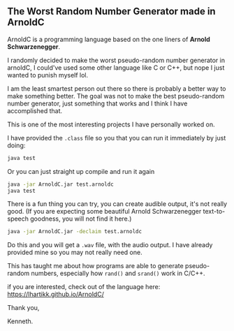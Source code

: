 ## The Worst Random Number Generator made in ArnoldC

ArnoldC is a programming language based on the one liners of **Arnold Schwarzenegger**.

I randomly decided to make the worst pseudo-random number generator in arnoldC, I could've used some other language like C or C++, but nope I just wanted to punish myself lol.

I am the least smartest person out there so there is probably a better way to make something better. The goal was not to make the best pseudo-random number generator, just something that works and I think I have accomplished that.

This is one of the most interesting projects I have personally worked on.

I have provided the `.class` file so you that you can run it immediately by just doing:

```bash
java test
```

Or you can just straight up compile and run it again

```bash
java -jar ArnoldC.jar test.arnoldc
java test
```
There is a fun thing you can try, you can create audible output, it's not really good. (If you are expecting some beautiful Arnold Schwarzenegger text-to-speech goodness, you will not find it here.)

```bash
java -jar ArnoldC.jar -declaim test.arnoldc
```

Do this and you will get a `.wav` file, with the audio output. I have already provided mine so you may not really need one.

This has taught me about how programs are able to generate pseudo-random numbers, especially how `rand()` and `srand()` work in C/C++.

if you are interested, check out of the language here:
https://lhartikk.github.io/ArnoldC/

Thank you,

Kenneth.
